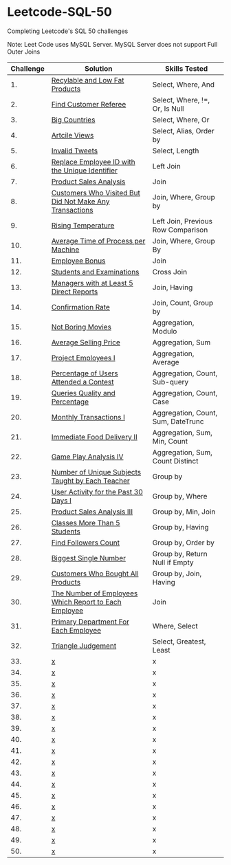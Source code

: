 # Leetcode-SQL-50

Completing Leetcode's SQL 50 challenges

Note: Leet Code uses MySQL Server. MySQL Server does not support Full Outer Joins

| Challenge | Solution         | Skills Tested                                    |
|----- |-----------------------|------------------------------------------------------|
| 1.   | [Recylable and Low Fat Products](https://github.com/ejhughes/Leetcode-SQL-50/blob/main/select1.sql) | Select, Where, And    |
| 2.   | [Find Customer Referee](https://github.com/ejhughes/Leetcode-SQL-50/blob/main/select2.sql) | Select, Where, !=, Or, Is Null   |
| 3.   | [Big Countries](https://github.com/ejhughes/Leetcode-SQL-50/blob/main/select3.sql) | Select, Where, Or   |
| 4.   | [Artcile Views](https://github.com/ejhughes/Leetcode-SQL-50/blob/main/select4.sql) | Select, Alias, Order by    |
| 5.   | [Invalid Tweets](https://github.com/ejhughes/Leetcode-SQL-50/blob/main/select5.sql) | Select, Length     |
| 6.   | [Replace Employee ID with the Unique Identifier](https://github.com/ejhughes/Leetcode-SQL-50/blob/main/join1.sql) | Left Join     |
| 7.   | [Product Sales Analysis](https://github.com/ejhughes/Leetcode-SQL-50/blob/main/join2.sql) | Join     |
| 8.   | [Customers Who Visited But Did Not Make Any Transactions](https://github.com/ejhughes/Leetcode-SQL-50/blob/main/join3.sql) | Join, Where, Group by     |
| 9.   | [Rising Temperature](https://github.com/ejhughes/Leetcode-SQL-50/blob/main/join4.sql) | Left Join, Previous Row Comparison   |
| 10.   | [Average Time of Process per Machine](https://github.com/ejhughes/Leetcode-SQL-50/tree/main) | Join, Where, Group By     |
| 11.   | [Employee Bonus](https://github.com/ejhughes/Leetcode-SQL-50/blob/main/join6.sql) | Join     |
| 12.   | [Students and Examinations](https://github.com/ejhughes/Leetcode-SQL-50/blob/main/join7.sql) | Cross Join    |
| 13.   | [Managers with at Least 5 Direct Reports](https://github.com/ejhughes/Leetcode-SQL-50/blob/main/join8.sql) | Join, Having     |
| 14.   | [Confirmation Rate](https://github.com/ejhughes/Leetcode-SQL-50/blob/main/join9.sql) | Join, Count, Group by     |
| 15.   | [Not Boring Movies](https://github.com/ejhughes/Leetcode-SQL-50/blob/main/aggregation1.sql) | Aggregation, Modulo     |
| 16.   | [Average Selling Price](https://github.com/ejhughes/Leetcode-SQL-50/blob/main/aggregation2.sql) | Aggregation, Sum     |
| 17.   | [Project Employees I](https://github.com/ejhughes/Leetcode-SQL-50/blob/main/aggregation3.sql) | Aggregation, Average     |
| 18.   | [Percentage of Users Attended a Contest](https://github.com/ejhughes/Leetcode-SQL-50/blob/main/aggregation4.sql) | Aggregation, Count, Sub-query     |
| 19.   | [Queries Quality and Percentage](https://github.com/ejhughes/Leetcode-SQL-50/blob/main/aggregation5.sql) | Aggregation, Count, Case     |
| 20.   | [Monthly Transactions I](https://github.com/ejhughes/Leetcode-SQL-50/blob/main/aggregation6.sql) | Aggregation, Count, Sum, DateTrunc     |
| 21.   | [Immediate Food Delivery II](https://github.com/ejhughes/Leetcode-SQL-50/blob/main/aggregation7.sql) | Aggregation, Sum, Min, Count     |
| 22.   | [Game Play Analysis IV](https://github.com/ejhughes/Leetcode-SQL-50/blob/main/aggregation8.sql) | Aggregation, Sum, Count Distinct     |
| 23.   | [Number of Unique Subjects Taught by Each Teacher](https://github.com/ejhughes/Leetcode-SQL-50/blob/main/groupsort1.sql) | Group by    |
| 24.   | [User Activity for the Past 30 Days I](https://github.com/ejhughes/Leetcode-SQL-50/blob/main/groupsort2.sql) | Group by, Where     |
| 25.   | [Product Sales Analysis III](https://github.com/ejhughes/Leetcode-SQL-50/blob/main/groupsort3.sql) | Group by, Min, Join     |
| 26.   | [Classes More Than 5 Students](https://github.com/ejhughes/Leetcode-SQL-50/blob/main/groupsort4.sql) | Group by, Having     |
| 27.   | [Find Followers Count](https://github.com/ejhughes/Leetcode-SQL-50/blob/main/groupsort5.sql) | Group by, Order by     |
| 28.   | [Biggest Single Number](https://github.com/ejhughes/Leetcode-SQL-50/blob/main/groupsort6.sql) | Group by, Return Null if Empty     |
| 29.   | [Customers Who Bought All Products](https://github.com/ejhughes/Leetcode-SQL-50/blob/main/groupsort7.sql) | Group by, Join, Having     |
| 30.   | [The Number of Employees Which Report to Each Employee](https://github.com/ejhughes/Leetcode-SQL-50/blob/main/advjoin1.sql) | Join     |
| 31.   | [Primary Department For Each Employee](https://github.com/ejhughes/Leetcode-SQL-50/blob/main/advjoin2.sql) | Where, Select     |
| 32.   | [Triangle Judgement](https://github.com/ejhughes/Leetcode-SQL-50/blob/main/advjoin3.sql) | Select, Greatest, Least     |
| 33.   | [x](x) | x     |
| 34.   | [x](x) | x     |
| 35.   | [x](x) | x     |
| 36.   | [x](x) | x     |
| 37.   | [x](x) | x     |
| 38.   | [x](x) | x     |
| 39.   | [x](x) | x     |
| 40.   | [x](x) | x     |
| 41.   | [x](x) | x     |
| 42.   | [x](x) | x     |
| 43.   | [x](x) | x     |
| 44.   | [x](x) | x     |
| 45.   | [x](x) | x     |
| 46.   | [x](x) | x     |
| 47.   | [x](x) | x     |
| 48.   | [x](x) | x     |
| 49.   | [x](x) | x     |
| 50.   | [x](x) | x     |

